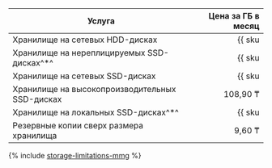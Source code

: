 | Услуга                                                | Цена за ГБ в месяц                                                       |
| ----- | ----: |
| Хранилище на сетевых HDD-дисках                       | {{ sku|KZT|mdb.cluster.network-hdd.mongodb|month|string }}               |
| Хранилище на нереплицируемых SSD-дисках^*^   | {{ sku|KZT|mdb.cluster.network-ssd-nonreplicated.mongodb|month|string }} |
| Хранилище на сетевых SSD-дисках                       | {{ sku|KZT|mdb.cluster.network-nvme.mongodb|month|string }}              |
| Хранилище на высокопроизводительных SSD-дисках | 108,90 ₸ |
| Хранилище на локальных SSD-дисках^*^         | {{ sku|KZT|mdb.cluster.local-nvme.mongodb|month|string }}                |
| Резервные копии сверх размера хранилища               | 9,60 ₸                                                                   |

{% include [storage-limitations-mmg](../../_includes/mdb/mmg/storage-limitations-note.md) %}
